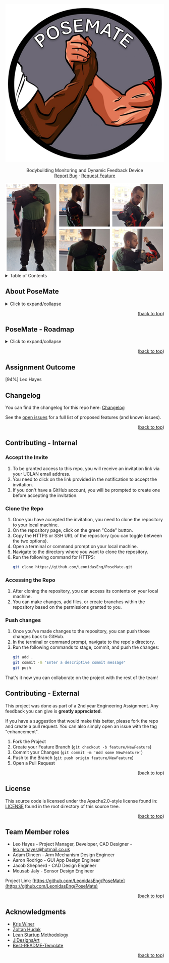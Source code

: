 <a name="readme-top"></a>

<!-- PROJECT SHIELDS -->
<!--
*** Project Shields will go here once the project is publically available.
-->

<!-- PROJECT LOGO -->
<div align="center">
    <img src="images/logo.png" alt="Logo">
  <br />
  
  <p align="center">
    Bodybuilding Monitoring and Dynamic Feedback Device
    <br />
    <a href="https://github.com/LeonidasEng/PoseMate/issues">Report Bug</a>
    ·
    <a href="https://github.com/LeonidasEng/PoseMate/issues">Request Feature</a>
  </p>
</div>


<img src="images/action-shots.png" alt="PoseMate">


<!-- TABLE OF CONTENTS -->
<details>
  <summary>Table of Contents</summary>
  <ol>
    <li><a href="#about-posemate">About PoseMate</a>
      <ul>
        <li><a href="#posemates-functionality-includes">PoseMate's Functionality Includes</a></li>
        <li><a href="#built-with">Built With</a></li>
        <li><a href="#custom-applications-with-readmes">Custom Applications - With READMEs</a></li>
      </ul>
    </li>
    <li><a href="#posemate-roadmap">PoseMate - Roadmap</a>
      <ul>
        <li><a href="#sprint-1-research">Sprint 1 Research</a></li>
        <li><a href="#sprint-2-sensor-implementation">Sprint 2 Sensor Implementation</a></li>
        <li><a href="#sprint-3-mvp-manufacturing">Sprint 3 MVP Manufacturing</a></li>
        <li><a href="#sprint-4-integration">Sprint 4 Integration</a></li>
      </ul>
    </li>
    <li><a href="#assignment-outcome">Assignment Outcome</a></li>
    <li><a href="#changelog">Changelog</a></li>
    <li><a href="#contributing-internal">Contributing - Internal</a></li>
    <li><a href="#contributing-external">Contributing - External</a></li>
    <li><a href="#license">License</a></li>
    <li><a href="#team-member-roles">Team Member Roles</a></li>
    <li><a href="#acknowledgments">Acknowledgments</a></li>
  </ol>
</details>



<!-- ABOUT THE PROJECT -->
## About PoseMate
<details>
<summary>Click to expand/collapse</summary>
<h3 align="center">
  <img src="images/complete-system.png" alt="Complete-System">
  </h3>
Introducing PoseMate, the revolutionary wearable fitness device made for bodybuilders. Preparing for a competition often means aiming for the perfect muscle pump and relying heavily on your coach's best guesses to peak at the right moment.
But what if guessing wasn't part of the process? PoseMate changes the game.
<br />
<br />
Developed by a group of second-year Robotics and Electronic Engineering students, PoseMate stands out in a crowded market. Unlike other fitness trackers, it goes beyond just collecting your workout data.
<br />
<br />
It provides you with real-time feedback as you exercise or pose, helping you understand exactly what works for your body. PoseMate is about making sure you hit your peak with confidence, offering insights that guide you to your best look. 
<br />
Say goodbye to uncertainty and hello to your best physique with PoseMate.

### PoseMate's functionality includes:
 *  Audible feedback to improve bicep engagement, bicep curl form and double bicep pose form. 
 *  Measure arm circumference 
 *  Modes for different exercises
 *  Detachable microcontroller unit and wristwatch, with potential for future module expansion.

 (Currently, PoseMate is designed exclusively for bicep curls and poses, but future versions could include enhancements to support a broader range of exercises.)



### Built With
* C#/C++
* ARM
* Mbed Studio
* Lean Startup Methodology
* MPU6050
* RS Pro 10k Potentiometer
* SEN-11574
* WPF Helix Toolkit - IMU Visualiser
* Xamarin - PoseMate App

### Custom Applications - With READMEs
<a href="https://github.com/LeonidasEng/PoseMate/tree/main/IMU-Visualiser/SimpleDemo">View IMU Visualiser - Development Tool</a><br />
<a href="https://github.com/LeonidasEng/PoseMate/tree/main/PoseMate_App/PoseMate_App">View PoseMate App - Commercial Prototype</a>


</details>


<p align="right">(<a href="#readme-top">back to top</a>)</p>

<!-- ROADMAP AND CHANGELOG -->
## PoseMate - Roadmap
<details>
<summary>Click to expand/collapse</summary>

### Sprint 1 Research
- [x] Sprint 1 Hypothesis
- [x] Sensor Research
- [x] Competitor Analysis
- [x] Card MVP
- [x] Gym Risk Assessment
- [x] Testing Framework
- [x] Pivot or Persevere?

### Sprint 2 Sensor Implementation
- [x] Sprint 2 Hypothesis
- [x] Pulse Sensor
- [x] Potentiometer
- [x] Inertial Measurement Unit
- [x] Sensor Housing
- [x] Sleeve Design
- [x] Pivot or Persevere?

### Sprint 3 MVP Manufacturing
- [x] Sprint 3 Hypothesis
- [x] Wristwatch development
- [x] Sleeve Design Development
- [x] Custom Wiring
- [x] Microcontroller Housing
- [x] Pivot or Persevere?

### Sprint 4 Integration
- [x] Sprint 4 Hypothesis
- [x] GUI Design
- [x] Code Encapsulation
- [x] Final Changes
- [x] Testing
- [x] Presentation

</details>
<p align="right">(<a href="#readme-top">back to top</a>)</p>

## Assignment Outcome
[94%] Leo Hayes

## Changelog
You can find the changelog for this repo here: [Changelog](https://github.com/LeonidasEng/PoseMate/tree/main/CHANGELOG.md)

See the [open issues](https://github.com/LeonidasEng/PoseMate/issues) for a full list of proposed features (and known issues).

<p align="right">(<a href="#readme-top">back to top</a>)</p>

<!-- CONTRIBUTING -->
## Contributing - Internal
### Accept the Invite
1. To be granted access to this repo, you will receive an invitation link via your UCLAN email address.
2. You need to click on the link provided in the notification to accept the invitation.
3. If you don't have a GitHub account, you will be prompted to create one before accepting the invitation.

### Clone the Repo
1. Once you have accepted the invitation, you need to clone the repository to your local machine.
2. On the repository page, click on the green "Code" button.
3. Copy the HTTPS or SSH URL of the repository (you can toggle between the two options).
4. Open a terminal or command prompt on your local machine.
5. Navigate to the directory where you want to clone the repository.
6. Run the following command for HTTPS:
    ```sh
    git clone https://github.com/LeonidasEng/PoseMate.git
    ```
### Accessing the Repo
1. After cloning the repository, you can access its contents on your local machine.
2. You can make changes, add files, or create branches within the repository based on the permissions granted to you.

### Push changes
1. Once you've made changes to the repository, you can push those changes back to GitHub.
2. In the terminal or command prompt, navigate to the repo's directory.
3. Run the following commands to stage, commit, and push the changes:
    ```sh
    git add .
    git commit -m "Enter a descriptive commit message"
    git push
    ```
That's it now you can collaborate on the project with the rest of the team!

## Contributing - External
This project was done as part of a 2nd year Engineering Assignment. Any feedback you can give is **greatly appreciated**.

If you have a suggestion that would make this better, please fork the repo and create a pull request. You can also simply open an issue with the tag "enhancement".

1. Fork the Project
2. Create your Feature Branch (`git checkout -b feature/NewFeature`)
3. Commit your Changes (`git commit -m 'Add some NewFeature'`)
4. Push to the Branch (`git push origin feature/NewFeature`)
5. Open a Pull Request

<p align="right">(<a href="#readme-top">back to top</a>)</p>

<!-- LICENSE -->
## License
This source code is licensed under the Apache2.0-style license found in: [LICENSE](https://github.com/LeonidasEng/PoseMate/blob/main/LICENSE) found in the root directory of this source tree.

<p align="right">(<a href="#readme-top">back to top</a>)</p> 

## Team Member roles
* Leo Hayes - Project Manager, Developer, CAD Designer - leo.m.hayes@hotmail.co.uk
* Adam Dineen - Arm Mechanism Design Engineer
* Aaron Rodrigo - GUI App Design Engineer
* Jacob Shepherd - CAD Design Engineer
* Mousab Jaly - Sensor Design Engineer


Project Link: [https://github.com/LeonidasEng/PoseMate](https://github.com/LeonidasEng/PoseMate)

<p align="right">(<a href="#readme-top">back to top</a>)</p>

<!-- ACKNOWLEDGMENTS -->
## Acknowledgments
* [Kris Winer](https://github.com/kriswiner)
* [Zoltan Hudak](https://os.mbed.com/users/hudakz/code/MPU6050/docs/tip/)
* [Lean Startup Methodology](https://theleanstartup.com/#principles)
* [JIDesignsArt](https://www.etsy.com/uk/shop/JIDesignsArt?ref=l2-about-shopname)
* [Best-README-Template](https://github.com/othneildrew/Best-README-Template)



<p align="right">(<a href="#readme-top">back to top</a>)</p>





<!-- MARKDOWN LINKS & IMAGES -->
<!--
*** Shields to be added when project is public:
*** [contributors-shield]: 
*** [contributors-url]: 
*** [forks-shield]: 
*** [forks-url]:
*** [stars-shield]: 
*** [stars-url]: 
*** [issues-shield]: 
*** [issues-url]: 
*** [license-shield]: 
*** [license-url]: 
*** [linkedin-shield]: 
*** [linkedin-url]: 
*** [project-banner]: 

-->
